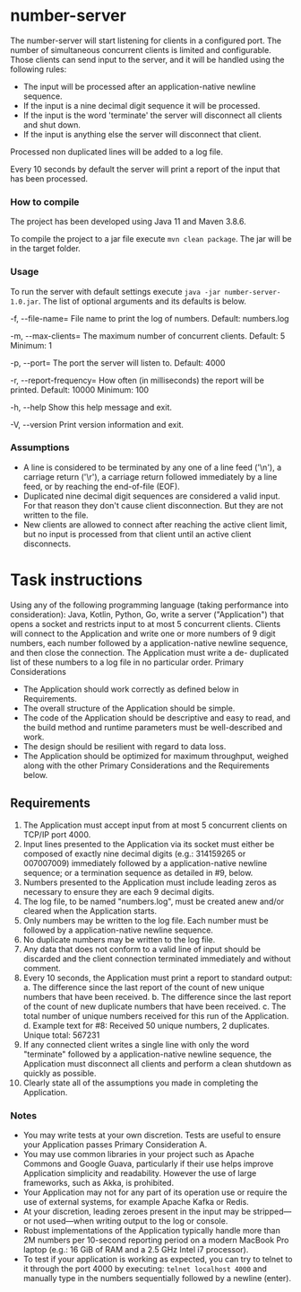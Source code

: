 # number-server

The number-server will start listening for clients in a configured port.
The number of simultaneous concurrent clients is limited and configurable.
Those clients can send input to the server, and it will be handled using the following rules:
+ The input will be processed after an application-native newline sequence.
+ If the input is a nine decimal digit sequence it will be processed.
+ If the input is the word 'terminate' the server will disconnect all clients and shut down.
+ If the input is anything else the server will disconnect that client.

Processed non duplicated lines will be added to a log file.

Every 10 seconds by default the server will print a report of the input that has been processed.

### How to compile

The project has been developed using Java 11 and Maven 3.8.6.

To compile the project to a jar file execute `mvn clean package`. The jar will be in the target folder.

### Usage

To run the server with default settings execute `java -jar number-server-1.0.jar`. 
The list of optional arguments and its defaults is below.

-f, --file-name=<fileName> File name to print the log of numbers. Default: numbers.log

-m, --max-clients=<maxConcurrentClients> The maximum number of concurrent clients. Default: 5 Minimum: 1

-p, --port=<port> The port the server will listen to. Default: 4000

-r, --report-frequency=<reportFrequency> How often (in milliseconds) the report will be printed. Default: 10000 Minimum: 100

-h, --help Show this help message and exit.

-V, --version Print version information and exit.

### Assumptions

+ A line is considered to be terminated by any one of a line feed ('\n'), a carriage return ('\r'), 
a carriage return followed immediately by a line feed, or by reaching the end-of-file (EOF).
+ Duplicated nine decimal digit sequences are considered a valid input. 
For that reason they don't cause client disconnection. But they are not written to the file.
+ New clients are allowed to connect after reaching the active client limit, 
but no input is processed from that client until an active client disconnects.

# Task instructions
Using any of the following programming language (taking performance into consideration): Java, Kotlin, Python, Go, 
write a server ("Application") that opens a socket
and restricts input to at most 5 concurrent clients. Clients will connect to the Application and
write one or more numbers of 9 digit numbers, each number followed by a application-native newline
sequence, and then close the connection. The Application must write a de- duplicated list of
these numbers to a log file in no particular order.
Primary Considerations
+ The Application should work correctly as defined below in Requirements.
+ The overall structure of the Application should be simple.
+ The code of the Application should be descriptive and easy to read, and the build
method and runtime parameters must be well-described and work.
+ The design should be resilient with regard to data loss.
+ The Application should be optimized for maximum throughput, weighed along with the
other Primary Considerations and the Requirements below.

## Requirements
1. The Application must accept input from at most 5 concurrent clients on TCP/IP port 4000.
2. Input lines presented to the Application via its socket must either be composed of exactly nine 
   decimal digits (e.g.: 314159265 or 007007009) immediately followed by a
   application-native newline sequence; or a termination sequence as detailed in #9, below.
3. Numbers presented to the Application must include leading zeros as necessary to
   ensure they are each 9 decimal digits.
4. The log file, to be named "numbers.log", must be created anew and/or cleared when the
   Application starts.
5. Only numbers may be written to the log file. Each number must be followed by a
   application-native newline sequence.
6. No duplicate numbers may be written to the log file.
7. Any data that does not conform to a valid line of input should be discarded and the client
   connection terminated immediately and without comment.
8. Every 10 seconds, the Application must print a report to standard output:
   a. The difference since the last report of the count of new unique numbers that have
   been received.
   b. The difference since the last report of the count of new duplicate numbers that
   have been received.
   c. The total number of unique numbers received for this run of the Application.
   d. Example text for #8: Received 50 unique numbers, 2 duplicates. Unique total:
   567231
9. If any connected client writes a single line with only the word "terminate" followed by a
   application-native newline sequence, the Application must disconnect all clients and perform
   a clean shutdown as quickly as possible.
10. Clearly state all of the assumptions you made in completing the Application.
    
### Notes
+ You may write tests at your own discretion. Tests are useful to ensure your Application
    passes Primary Consideration A.
+ You may use common libraries in your project such as Apache Commons and Google
    Guava, particularly if their use helps improve Application simplicity and readability.
    However the use of large frameworks, such as Akka, is prohibited.
+ Your Application may not for any part of its operation use or require the use of external
    systems, for example Apache Kafka or Redis.
+ At your discretion, leading zeroes present in the input may be stripped—or not
    used—when writing output to the log or console.
+ Robust implementations of the Application typically handle more than 2M numbers per
    10-second reporting period on a modern MacBook Pro laptop (e.g.: 16 GiB of RAM and
    a 2.5 GHz Intel i7 processor).
+ To test if your application is working as expected, you can try to telnet to it through the
    port 4000 by executing: `telnet localhost 4000` and manually type in the numbers sequentially followed by a newline (enter).
